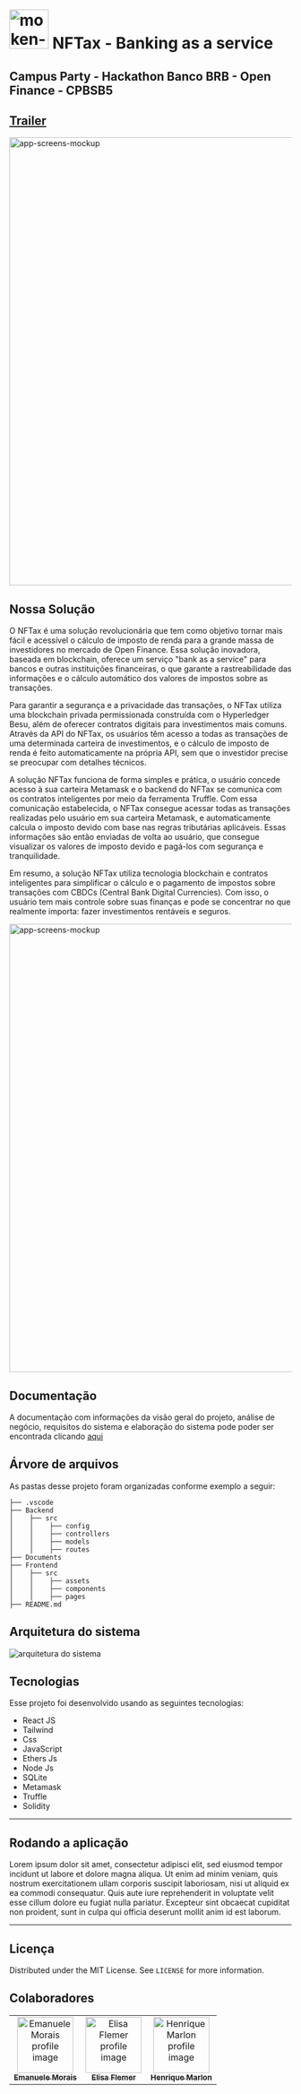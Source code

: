 # <img width="70px" height="70px" src="https://user-images.githubusercontent.com/99221221/230695442-4fac4597-b94f-415f-a099-f844b0430fdd.png" alt="moken-logo"/> NFTax - Banking as a service

## Campus Party - Hackathon Banco BRB - Open Finance - CPBSB5

## [Trailer]()

<img src="https://user-images.githubusercontent.com/99221221/230695291-f97a336e-f524-4007-bf73-789e64d60bf2.png" width="800px" alt="app-screens-mockup"/>

## Nossa Solução

O NFTax é uma solução revolucionária que tem como objetivo tornar mais fácil e acessível o cálculo de imposto de renda para a grande massa de investidores no mercado de Open Finance. Essa solução inovadora, baseada em blockchain, oferece um serviço "bank as a service" para bancos e outras instituições financeiras, o que garante a rastreabilidade das informações e o cálculo automático dos valores de impostos sobre as transações.

Para garantir a segurança e a privacidade das transações, o NFTax utiliza uma blockchain privada permissionada construída com o Hyperledger Besu, além de oferecer contratos digitais para investimentos mais comuns. Através da API do NFTax, os usuários têm acesso a todas as transações de uma determinada carteira de investimentos, e o cálculo de imposto de renda é feito automaticamente na própria API, sem que o investidor precise se preocupar com detalhes técnicos. 

A solução NFTax funciona de forma simples e prática, o usuário concede acesso à sua carteira Metamask e o backend do NFTax se comunica com os contratos inteligentes por meio da ferramenta Truffle. Com essa comunicação estabelecida, o NFTax consegue acessar todas as transações realizadas pelo usuário em sua carteira Metamask, e automaticamente calcula o imposto devido com base nas regras tributárias aplicáveis. Essas informações são então enviadas de volta ao usuário, que consegue visualizar os valores de imposto devido e pagá-los com segurança e tranquilidade.

Em resumo, a solução NFTax utiliza tecnologia blockchain e contratos inteligentes para simplificar o cálculo e o pagamento de impostos sobre transações com CBDCs (Central Bank Digital Currencies). Com isso, o usuário tem mais controle sobre suas finanças e pode se concentrar no que realmente importa: fazer investimentos rentáveis e seguros. 

<img src="https://user-images.githubusercontent.com/99221221/230695283-cbdda913-f93f-4ded-9614-3a5d45e8871a.png" width="800px" alt="app-screens-mockup"/>

## Documentação

A documentação com informações da visão geral do projeto, análise de negócio, requisitos do sistema e elaboração do sistema pode poder ser encontrada clicando [aqui](link)

## Árvore de arquivos

As pastas desse projeto foram organizadas conforme exemplo a seguir:

```
├── .vscode
├── Backend
│    ├── src
│    │    ├── config
│    │    ├── controllers
│    │    ├── models
│    │    ├── routes
├── Documents
├── Frontend
│    ├── src
│    │    ├── assets
│    │    ├── components
│    │    ├── pages
├── README.md
```

##

## Arquitetura do sistema

<img src="" alt="arquitetura do sistema"/>


## Tecnologias

Esse projeto foi desenvolvido usando as seguintes tecnologias:

-   React JS
-   Tailwind
-   Css
-   JavaScript
-   Ethers Js
-   Node Js
-   SQLite
-   Metamask
-   Truffle
-   Solidity

---

## Rodando a aplicação

Lorem ipsum dolor sit amet, consectetur adipisci elit, sed eiusmod tempor incidunt ut labore et dolore magna aliqua. Ut enim ad minim veniam, quis nostrum exercitationem ullam corporis suscipit laboriosam, nisi ut aliquid ex ea commodi consequatur. Quis aute iure reprehenderit in voluptate velit esse cillum dolore eu fugiat nulla pariatur. Excepteur sint obcaecat cupiditat non proident, sunt in culpa qui officia deserunt mollit anim id est laborum.

---

## Licença

Distributed under the MIT License. See `LICENSE` for more information.

## Colaboradores

<table>
  <tr>
    <td align="center">
      <a href="https://www.linkedin.com/in/emanuele-morais/">
        <img src="https://avatars.githubusercontent.com/u/99221221?v=4" width="100px;" alt="Emanuele Morais profile image"/><br>
        <sub>
          <b>Emanuele Morais </b>
        </sub>
      </a>
    </td>
    <td align="center">
      <a href="https://www.linkedin.com/in/elisaflemer/">
        <img src="https://avatars.githubusercontent.com/u/99259251?v=4" width="100px;" alt="Elisa Flemer profile image"/><br>
        <sub>
          <b>Elisa Flemer</b>
        </sub>
      </a>
    </td>
    <td align="center">
      <a href="https://www.linkedin.com/in/henriquemarlon/">
        <img src="https://avatars.githubusercontent.com/u/89201795?v=4" width="100px;" alt="Henrique Marlon profile image"/><br>
        <sub>
          <b>Henrique Marlon </b>
        </sub>
      </a>
    </td>
    
  </tr>
</table>
